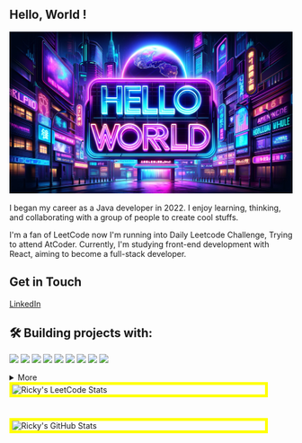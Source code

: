 ## Hello, World ! 

![I m Banner](./banner/imBanner.jpg)


I began my career as a Java developer in 2022. I enjoy learning, thinking, 
and collaborating with a group of people to create cool stuffs. 

I'm a fan of LeetCode now I'm running into Daily Leetcode Challenge, Trying to attend AtCoder.
Currently, I'm studying front-end development with React, aiming to become a full-stack developer.

## Get in Touch
[LinkedIn](https://linkedin.com/in/rickyhsieh0302/)

## 🛠️ **Building projects with:**
![](https://img.shields.io/badge/Language-JavaScript-informational?style=flat&logo=JavaScript&logoColor=white&color=ebc334)
![](https://img.shields.io/badge/Language-Java-informational?style=flat&logo=Java&logoColor=white&color=4AB197)
![](https://img.shields.io/badge/Framework-SpringBoot-informational?style=flat&logo=Spring&logoColor=white&color=4AB197)
![](https://img.shields.io/badge/Code-Html-informational?style=flat&logo=Html&logoColor=white&color=4AB197)
![](https://img.shields.io/badge/Code-CSS-informational?style=flat&logo=Css&logoColor=white&color=4AB197)
![](https://img.shields.io/badge/Cloud-AWS-informational?style=flat&logo=AWS&logoColor=white&color=4AB197)
![](https://img.shields.io/badge/Tools-Docker-informational?style=flat&logo=Docker&logoColor=white&color=4AB197)
![](https://img.shields.io/badge/Tools-Intellij-informational?style=flat&logo=Intellij&logoColor=white&color=4AB197)
![](https://img.shields.io/badge/Tools-GithubAction-informational?style=Github&logo=Intellij&logoColor=white&color=4AB197)
<details>
<summary>More</summary>
<br>

![](https://img.shields.io/badge/Framework-SwiftUI-informational?style=flat&logo=Swift&logoColor=white&color=4AB197)
![](https://img.shields.io/badge/Language-Go-informational?style=flat&logo=Go&logoColor=white&color=4AB197)
![](https://img.shields.io/badge/Language-Kotlin-informational?style=flat&logo=Kotlin&logoColor=white&color=4AB197)

</details>
<div style="display: flex;">
  <div style="display: flex; flex-direction: column;">
    <img style="border: 5px solid yellow;margin-bottom: 20px;" src="https://leetcard.jacoblin.cool/ricky_hsieh?theme=dark&font=Moon%20Dance&ext=heatmap" alt="Ricky's LeetCode Stats" width="450"/>
    <br>
    <img style="border: 5px solid yellow;" src="https://github-readme-stats.vercel.app/api?username=RickyHsieh" alt="Ricky's GitHub Stats" width="450"/>
  </div>
</div>
